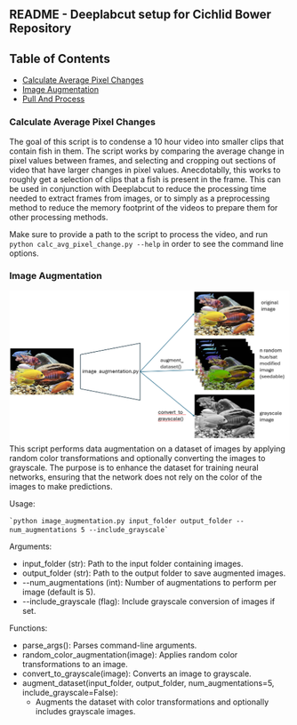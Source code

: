 ## README - Deeplabcut setup for Cichlid Bower Repository

<!-- omit in toc -->
## Table of Contents
 - [Calculate Average Pixel Changes](#calculate-average-pixel-changes)
 - [Image Augmentation](#image-augmentation)
 - [Pull And Process](#pull-and-process)

 

### Calculate Average Pixel Changes
The goal of this script is to condense a 10 hour video into smaller clips that contain fish
in them. The script works by comparing the average change in pixel values between frames, 
and selecting and cropping out sections of video that have larger changes in pixel values. 
Anecdotablly, this works to roughly get a selection of clips that a fish is present in the 
frame. This can be used in conjunction with Deeplabcut to reduce the processing time needed 
to extract frames from images, or to simply as a preprocessing method to reduce the memory
footprint of the videos to prepare them for other processing methods. 

Make sure to provide a path to the script to process the video, and run 
`python calc_avg_pixel_change.py --help` in order to see the command line options.

### Image Augmentation
![Image augmentation](documentation/Image_aug_flowchart.png)
This script performs data augmentation on a dataset of images by applying random color transformations and 
optionally converting the images to grayscale. The purpose is to enhance the dataset for training neural networks, 
ensuring that the network does not rely on the color of the images to make predictions.

Usage:
    
	`python image_augmentation.py input_folder output_folder --num_augmentations 5 --include_grayscale`

Arguments:
* input_folder (str): Path to the input folder containing images.
* output_folder (str): Path to the output folder to save augmented images.
* --num_augmentations (int): Number of augmentations to perform per image (default is 5).
* --include_grayscale (flag): Include grayscale conversion of images if set.

Functions:
* parse_args(): Parses command-line arguments.
* random_color_augmentation(image): Applies random color transformations to an image.
* convert_to_grayscale(image): Converts an image to grayscale.
* augment_dataset(input_folder, output_folder, num_augmentations=5, include_grayscale=False): 
  * Augments the dataset with color transformations and optionally includes grayscale images.
